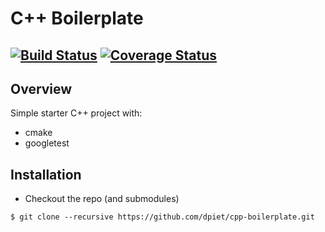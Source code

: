# C++ Boilerplate
[![Build Status](https://travis-ci.org/dgellman/HW04-TDD.svg?branch=master)](https://travis-ci.org/dpiet/cpp-boilerplate)
[![Coverage Status](https://coveralls.io/repos/github/dgellman/HW04-TDD/badge.svg?branch=master)](https://coveralls.io/repos/github/dgellman/HW04-TDD/badge.svg?branch=master)
---

## Overview

Simple starter C++ project with:

- cmake
- googletest

## Installation

- Checkout the repo (and submodules)
```
$ git clone --recursive https://github.com/dpiet/cpp-boilerplate.git
```


